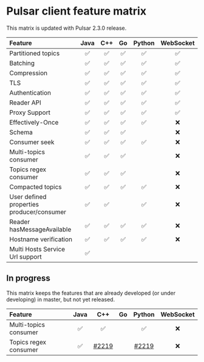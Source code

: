 

# Pulsar client feature matrix

This matrix is updated with Pulsar 2.3.0 release.

| Feature                                   | Java | C++ | Go | Python | WebSocket |
|:------------------------------------------|:----:|:---:|:--:|:------:|:---------:|
| Partitioned topics                        |  ✅   |  ✅  | ✅  |   ✅    |     ✅     |
| Batching                                  |  ✅   |  ✅  | ✅  |   ✅    |     ✅     |
| Compression                               |  ✅   |  ✅  | ✅  |   ✅    |     ✅     |
| TLS                                       |  ✅   |  ✅  | ✅  |   ✅    |     ✅     |
| Authentication                            |  ✅   |  ✅  | ✅  |   ✅    |     ✅     |
| Reader API                                |  ✅   |  ✅  | ✅  |   ✅    |     ✅     |
| Proxy Support                             |  ✅   |  ✅  | ✅  |   ✅    |     ✅     |
| Effectively-Once                          |  ✅   |  ✅  | ✅  |   ✅    |     ❌     |
| Schema                                    |  ✅   |  ✅   |  ✅  |        |     ❌     |
| Consumer seek                             |  ✅   |  ✅  | ✅   |   ✅    |     ❌     |
| Multi-topics consumer                     |  ✅   |  ✅   |  ✅  |        |     ❌     |
| Topics regex consumer                     |  ✅   |  ✅   |  ✅  |        |     ❌     |
| Compacted topics                          |  ✅   |  ✅  |  ✅  |   ✅    |      ❌      |
| User defined properties producer/consumer |  ✅   |  ✅   |    |  ✅      |     ❌     |
| Reader hasMessageAvailable                |  ✅   |  ✅   | ✅   |   ✅     |     ❌     |
| Hostname verification                     |  ✅   |  ✅   |  ✅  |    ✅    |     ❌     |
| Multi Hosts Service Url support           |  ✅     |      |    |        |            |

## In progress

This matrix keeps the features that are already developed (or under developing) in master, but not yet released.


| Feature                                   | Java | C++ | Go | Python | WebSocket |
|:------------------------------------------|:----:|:---:|:--:|:------:|:---------:|
| Multi-topics consumer                     |  ✅   |  ✅   |    |    ✅    |     ❌     |
| Topics regex consumer                     |  ✅   |  [#2219](https://github.com/apache/incubator-pulsar/pull/2219)   |    |   [#2219](https://github.com/apache/incubator-pulsar/pull/2219)     |     ❌     |


